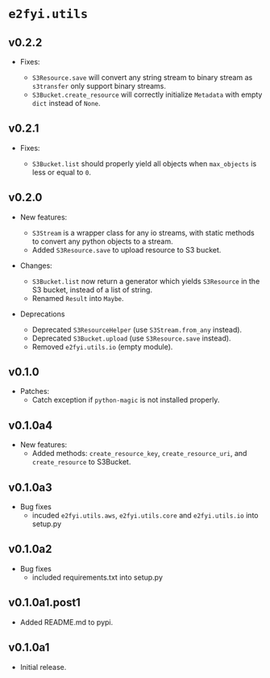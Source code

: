 # `e2fyi.utils`

## v0.2.2

- Fixes:

    - `S3Resource.save` will convert any string stream to binary stream as `s3transfer` only support binary streams.
    - `S3Bucket.create_resource` will correctly initialize `Metadata` with empty `dict` instead of `None`.

## v0.2.1

- Fixes:

  - `S3Bucket.list` should properly yield all objects when `max_objects` is less or equal to `0`.

## v0.2.0

- New features:

  - `S3Stream` is a wrapper class for any io streams, with static methods to convert any python objects to a stream.
  - Added `S3Resource.save` to upload resource to S3 bucket.

- Changes:

  - `S3Bucket.list` now return a generator which yields `S3Resource` in the S3 bucket, instead of a list of string.
  - Renamed `Result` into `Maybe`.

- Deprecations
  - Deprecated `S3ResourceHelper` (use `S3Stream.from_any` instead).
  - Deprecated `S3Bucket.upload` (use `S3Resource.save` instead).
  - Removed `e2fyi.utils.io` (empty module).

## v0.1.0

- Patches:
  - Catch exception if `python-magic` is not installed properly.

## v0.1.0a4

- New features:
  - Added methods: `create_resource_key`, `create_resource_uri`, and `create_resource` to S3Bucket.

## v0.1.0a3

- Bug fixes
  - incuded `e2fyi.utils.aws`, `e2fyi.utils.core` and `e2fyi.utils.io` into setup.py

## v0.1.0a2

- Bug fixes
  - included requirements.txt into setup.py

## v0.1.0a1.post1

- Added README.md to pypi.

## v0.1.0a1

- Initial release.
